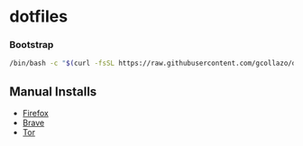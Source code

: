 # dotfiles

### Bootstrap

```bash
/bin/bash -c "$(curl -fsSL https://raw.githubusercontent.com/gcollazo/dotfiles/main/bootstrap.sh)"
```

## Manual Installs

- [Firefox](https://www.mozilla.org/en-US/firefox/new/)
- [Brave](https://brave.com)
- [Tor](https://www.torproject.org/download/)
